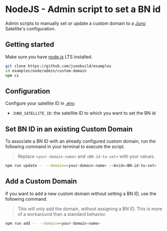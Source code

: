 # NodeJS - Admin script to set a BN id

Admin scripts to manually set or update a custom domain to a [Juno](https://juno.build) Satellite's configuration.

## Getting started

Make sure you have [node.js](https://nodejs.org) LTS installed.

```bash
git clone https://github.com/junobuild/examples
cd examples/node/admin/custom-domain
npm ci
```

## Configuration

Configure your satellite ID in [.env](.env).

- `JUNO_SATELLITE_ID`: the satellite ID to which you want to set the BN id

## Set BN ID in an existing Custom Domain

To associate a BN ID with an already configured custom domain, run the following command in your terminal to execute the script.

> Replace `<your-domain-name>` and `<BN-id-to-set>` with your values.

```bash
npm run update -- --domain=<your-domain-name> --bnid=<BN-id-to-set>
```

## Add a Custom Domain

If you want to add a new custom domain without setting a BN ID, use the following command.

> This will only add the domain, without assigning a BN ID.
> This is more of a workaround than a standard behavior.

```bash
npm run add -- --domain=<your-domain-name>
```
